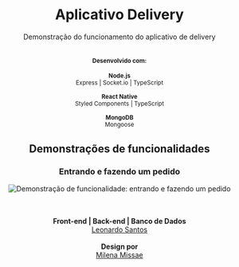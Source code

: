 <div align="center">
<h1>Aplicativo Delivery</h1>
Demonstração do funcionamento do aplicativo de delivery
<br><br>
<small>
<h4>Desenvolvido com:</h4>
  <strong>Node.js</strong><br>
  Express | Socket.io | TypeScript
  <br>
  <br>
  <strong>React Native</strong><br>
  Styled Components | TypeScript
  <br>
  <br>
  <strong>MongoDB</strong><br>
  Mongoose
</small>

<h2>Demonstrações de funcionalidades</h2>
<h3>Entrando e fazendo um pedido</h3>
<img alt="Demonstração de funcionalidade: entrando e fazendo um pedido" src="https://media4.giphy.com/media/QN4HM6eU5FyBe2lGiR/giphy.gif" />

<br><br>
<strong>Front-end | Back-end | Banco de Dados</strong><br>
<a href="https://www.linkedin.com/in/leojsantos">Leonardo Santos</a>
<br>
<br>
<strong>Design por</strong><br>
<a href="https://www.linkedin.com/in/milena-m-784276126/">Milena Missae</a>
</div>
